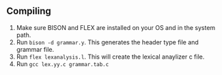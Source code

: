 ## Compiling

1. Make sure BISON and FLEX are installed on your OS and in the system path.
2. Run ```bison -d grammar.y```. This generates the header type file and grammar file.
3. Run ```flex lexanalysis.l```. This will create the lexical anaylizer c file.
4. Run ```gcc lex.yy.c grammar.tab.c```
